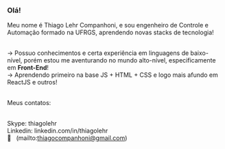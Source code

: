 ### Olá!

Meu nome é Thiago Lehr Companhoni, e sou engenheiro de Controle e Automação formado na UFRGS, aprendendo novas stacks de tecnologia!

<br/>-> Possuo conhecimentos e certa experiência em linguagens de baixo-nível, porém estou me aventurando no mundo alto-nível, especificamente em **Front-End**!
<br/>-> Aprendendo primeiro na base JS + HTML + CSS e logo mais afundo em ReactJS e outros!

<br/>Meus contatos:

<br/>Skype: thiagolehr
<br/>Linkedin: linkedin.com/in/thiagolehr
<br/> :email: &nbsp; (mailto:thiagocompanhoni@gmail.com)
